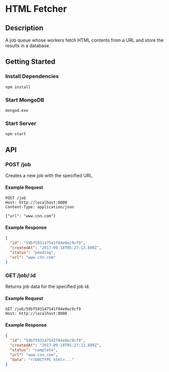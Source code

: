 # HTML Fetcher

## Description
A job queue whose workers fetch HTML contents from a URL and store the results in a database.

## Getting Started

### Install Dependencies
```	
npm install
```

### Start MongoDB
```
mongod.exe
```

### Start Server
```	
npm start
```

## API

### POST /job
Creates a new job with the specified URL.

#### Example Request
```HTTP
POST /job
Host: http://localhost:8000
Content-Type: application/json

{"url": "www.cnn.com"}
```

#### Example Response
```JSON
{
  "id": "59bf593147541f04e0ec9cf9",
  "createdAt": "2017-09-18T05:27:13.889Z",
  "status": "pending",
  "url": "www.cnn.com"
}
```

### GET /job/:id
Returns job data for the specified job id. 

#### Example Request
```HTTP
GET /job/59bf593147541f04e0ec9cf9
Host: http://localhost:8000
```

#### Example Response
```JSON
{
  "id": "59bf593147541f04e0ec9cf9",
  "createdAt": "2017-09-18T05:27:13.889Z",
  "status": "complete",
  "url": "www.cnn.com",
  "data": "<!DOCTYPE html>..."
}
```